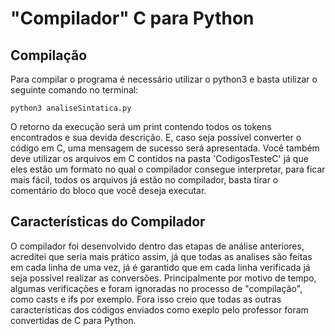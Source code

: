 # "Compilador" C para Python

## Compilação

Para compilar o programa é necessário utilizar o python3 e basta utilizar o seguinte comando no terminal:

``python3 analiseSintatica.py`` 

O retorno da execução será um print contendo todos os tokens encontrados e sua devida descrição. E, caso seja possível converter o código em C, uma mensagem de sucesso será apresentada. Você também deve utilizar os arquivos em C contidos na pasta 'CodigosTesteC' já que eles estão um formato no qual o compilador consegue interpretar, para ficar mais fácil, todos os arquivos já estão no compilador, basta tirar o comentário do bloco que você deseja executar.

## Características do Compilador

O compilador foi desenvolvido dentro das etapas de análise anteriores, acreditei que seria mais prático assim, já que todas as analises são feitas em cada linha de uma vez, já é garantido que em cada linha verificada já seja possível realizar as conversões. Principalmente por motivo de tempo, algumas verificações e foram ignoradas no processo de "compilação", como casts e ifs por exemplo. Fora isso creio que todas as outras características dos códigos enviados como exeplo pelo professor foram convertidas de C para Python.
